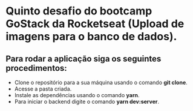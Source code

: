 # Quinto desafio do bootcamp GoStack da Rocketseat (Upload de imagens para o banco de dados).

## Para rodar a aplicação siga os seguintes procedimentos:

- Clone o repositório para a sua máquina usando o comando **git clone**.
- Acesse a pasta criada.
- Instale as dependências usando o comando **yarn**.
- Para iniciar o backend digite o comando **yarn dev:server**.
